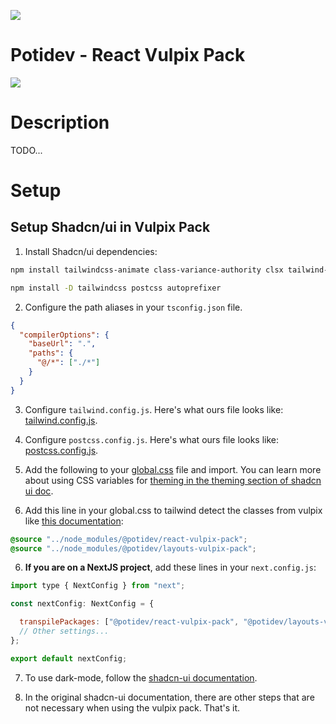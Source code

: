 ![](../.github/assets/svg/logo.svg)

# Potidev - React Vulpix Pack

[![](https://img.shields.io/badge/Beta-0.0.29-purple)](https://www.npmjs.com/package/@potidev/layouts-vulpix-pack)

# Description

TODO...

# Setup

## Setup Shadcn/ui in Vulpix Pack

1. Install Shadcn/ui dependencies:

```bash
npm install tailwindcss-animate class-variance-authority clsx tailwind-merge lucide-react @potidev/react-vulpix-pack
```

```bash
npm install -D tailwindcss postcss autoprefixer
```

2. Configure the path aliases in your `tsconfig.json` file.

```json
{
  "compilerOptions": {
    "baseUrl": ".",
    "paths": {
      "@/*": ["./*"]
    }
  }
}
```

3. Configure `tailwind.config.js`. Here's what ours file looks like: [tailwind.config.js](tailwind.config.js).

3. Configure `postcss.config.js`. Here's what ours file looks like: [postcss.config.js](postcss.config.js).

4. Add the following to your [global.css](src/styles/css/global.css) file and import. You can learn more about using CSS variables for [theming in the theming section of shadcn ui doc](https://ui.shadcn.com/docs/theming).

5. Add this line in your global.css to tailwind detect the classes from vulpix like [this documentation](https://tailwindcss.com/docs/detecting-classes-in-source-files#explicitly-registering-sources):

```css
@source "../node_modules/@potidev/react-vulpix-pack";
@source "../node_modules/@potidev/layouts-vulpix-pack";
```

6. **If you are on a NextJS project**, add these lines in your `next.config.js`:

```javascript
import type { NextConfig } from "next";

const nextConfig: NextConfig = {

  transpilePackages: ["@potidev/react-vulpix-pack", "@potidev/layouts-vulpix-pack"],
  // Other settings...
};

export default nextConfig;
```

7. To use dark-mode, follow the [shadcn-ui documentation](https://ui.shadcn.com/docs/dark-mode).

8. In the original shadcn-ui documentation, there are other steps that are not necessary when using the vulpix pack. That's it.
